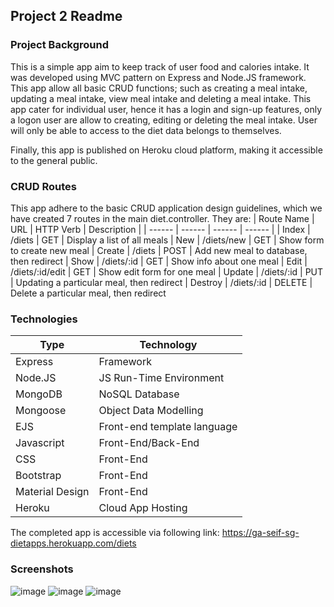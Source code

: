 ## Project 2 Readme

### Project Background

This is a simple app aim to keep track of user food and calories intake. It was developed using MVC pattern on Express and Node.JS framework. This app allow all basic CRUD functions; such as creating a meal intake, updating a meal intake, view meal intake and deleting a meal intake. This app cater for individual user, hence it has a login and sign-up features, only a logon user are allow to creating, editing or deleting the meal intake. User will only be able to access to the diet data belongs to themselves.

Finally, this app is published on Heroku cloud platform, making it accessible to the general public.

### CRUD Routes
This app adhere to the basic CRUD application design guidelines, which we have created 7 routes  in the main diet.controller. They are: 
| Route Name | URL | HTTP Verb | Description |
| ------ | ------ | ------ | ------ |
| Index | /diets | GET | Display a list of all meals
| New | /diets/new | GET | Show form to create new meal
| Create | /diets | POST | Add new meal to database, then redirect
| Show | /diets/:id | GET | Show info about one meal
| Edit | /diets/:id/edit | GET | Show edit form for one meal
| Update | /diets/:id | PUT | Updating a particular meal, then redirect
| Destroy | /diets/:id | DELETE | Delete a particular meal, then redirect

### Technologies 
| Type | Technology | 
| ------ | ------ | 
| Express | Framework | 
| Node.JS | JS Run-Time Environment | 
| MongoDB | NoSQL Database | 
| Mongoose | Object Data Modelling | 
| EJS | Front-end template language |
| Javascript | Front-End/Back-End | 
| CSS | Front-End | 
| Bootstrap | Front-End |
| Material Design | Front-End | 
| Heroku | Cloud App Hosting | 

The completed app is accessible via following link:
https://ga-seif-sg-dietapps.herokuapp.com/diets

### Screenshots
![image](https://i.ibb.co/xYLVFyR/Screenshot-2019-11-25-at-11-40-22-PM.png)
![image](https://i.ibb.co/p4t9yrC/Screenshot-2019-11-25-at-11-37-59-PM.png)
![image](https://i.ibb.co/GvzwhhG/Screenshot-2019-11-25-at-11-38-20-PM.png)

